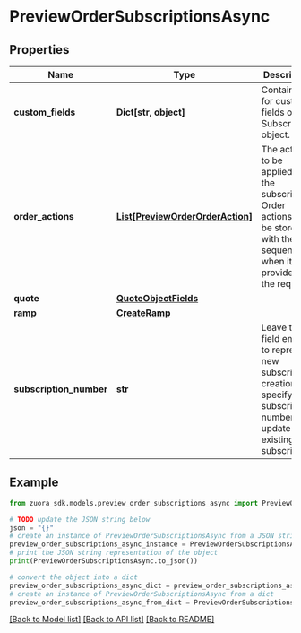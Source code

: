 # PreviewOrderSubscriptionsAsync


## Properties

Name | Type | Description | Notes
------------ | ------------- | ------------- | -------------
**custom_fields** | **Dict[str, object]** | Container for custom fields of a Subscription object.  | [optional] 
**order_actions** | [**List[PreviewOrderOrderAction]**](PreviewOrderOrderAction.md) | The actions to be applied to the subscription. Order actions will be stored with the sequence when it was provided in the request. | [optional] 
**quote** | [**QuoteObjectFields**](QuoteObjectFields.md) |  | [optional] 
**ramp** | [**CreateRamp**](CreateRamp.md) |  | [optional] 
**subscription_number** | **str** | Leave this field empty to represent new subscription creation, or specify a subscription number to update an existing subscription. | [optional] 

## Example

```python
from zuora_sdk.models.preview_order_subscriptions_async import PreviewOrderSubscriptionsAsync

# TODO update the JSON string below
json = "{}"
# create an instance of PreviewOrderSubscriptionsAsync from a JSON string
preview_order_subscriptions_async_instance = PreviewOrderSubscriptionsAsync.from_json(json)
# print the JSON string representation of the object
print(PreviewOrderSubscriptionsAsync.to_json())

# convert the object into a dict
preview_order_subscriptions_async_dict = preview_order_subscriptions_async_instance.to_dict()
# create an instance of PreviewOrderSubscriptionsAsync from a dict
preview_order_subscriptions_async_from_dict = PreviewOrderSubscriptionsAsync.from_dict(preview_order_subscriptions_async_dict)
```
[[Back to Model list]](../README.md#documentation-for-models) [[Back to API list]](../README.md#documentation-for-api-endpoints) [[Back to README]](../README.md)


